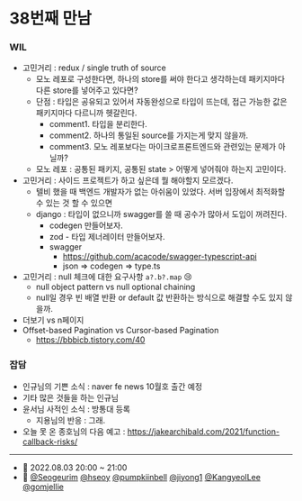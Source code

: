# 38번째 만남

### WIL

- 고민거리 : redux / single truth of source
  - 모노 레포로 구성한다면, 하나의 store를 써야 한다고 생각하는데 패키지마다 다른 store를 넣어주고 있다면?
  - 단점 : 타입은 공유되고 있어서 자동완성으로 타입이 뜨는데, 접근 가능한 값은 패키지마다 다르니까 헷갈린다.
    - comment1. 타입을 분리한다.
    - comment2. 하나의 통일된 source를 가지는게 맞지 않을까.
    - comment3. 모노 레포보다는 마이크로프론트엔드와 관련있는 문제가 아닐까?
  - 모노 레포 : 공통된 패키지, 공통된 state > 어떻게 넣어줘야 하는지 고민이다.
- 고민거리 : 사이드 프로젝트가 하고 싶은데 뭘 해야할지 모르겠다.
  - 텔비 했을 때 백엔드 개발자가 없는 아쉬움이 있었다. 서버 입장에서 최적화할 수 있는 것 할 수 있으면
  - django : 타입이 없으니까 swagger를 쓸 때 공수가 많아서 도입이 꺼려진다.
    - codegen 만들어보자.
    - zod - 타입 제너레이터 만들어보자.
    - swagger
      - https://github.com/acacode/swagger-typescript-api
      - json => codegen => type.ts
- 고민거리 : null 체크에 대한 요구사항 `a?.b?.map` 😢
  - null object pattern vs null optional chaining
  - null일 경우 빈 배열 반환 or default 값 반환하는 방식으로 해결할 수도 있지 않을까.
- 더보기 vs n페이지
- Offset-based Pagination vs Cursor-based Pagination
  - https://bbbicb.tistory.com/40

### 잡담

- 인규님의 기쁜 소식 : naver fe news 10월호 출간 예정
- 기타 많은 것들을 하는 인규님
- 윤서님 사적인 소식 : 방통대 등록
  - 지용님의 반응 : 그래.
- 오늘 못 온 종호님의 다음 예고 : https://jakearchibald.com/2021/function-callback-risks/

---

- 📆 2022.08.03 20:00 ~ 21:00
- 👥 [@Seogeurim](https://github.com/Seogeurim) [@hseoy](https://github.com/hseoy) [@pumpkiinbell](https://github.com/pumpkiinbell) 
[@jiyong1](https://github.com/jiyong1) [@KangyeolLee](https://github.com/KangyeolLee) [@gomjellie](https://github.com/gomjellie)
